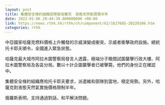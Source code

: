 ```yaml
---
layout: post
title: 集體安全條約組織部隊抵哈薩克　液態天然氣限價半年
date: 2022-01-06 20:44:39.000000000 +08:00
link: https://news.rthk.hk/rthk/ch/component/k2/1627685-20220106.htm
categories: rthk
---
```


中亞國家哈薩克燃料價格上升觸發的示威演變成衝突，示威者衝擊政府設施。總統托卡耶夫頒令，全國進入緊急狀態。

哈薩克最大城市阿拉木圖警察局發言人透露，極端分子晚間試圖襲擊行政大樓、阿拉木圖警察局及各區分局。數以十計企圖襲擊者已被擊斃，他們的身份正在確認中。

集體安全條約組織應哈托卡耶夫要求，派遣維和部隊到當地，穩定局勢。另外，哈薩克對液態天然氣實施價格限制半年。

俄羅斯表明，支持通過對話，和平解決問題。
